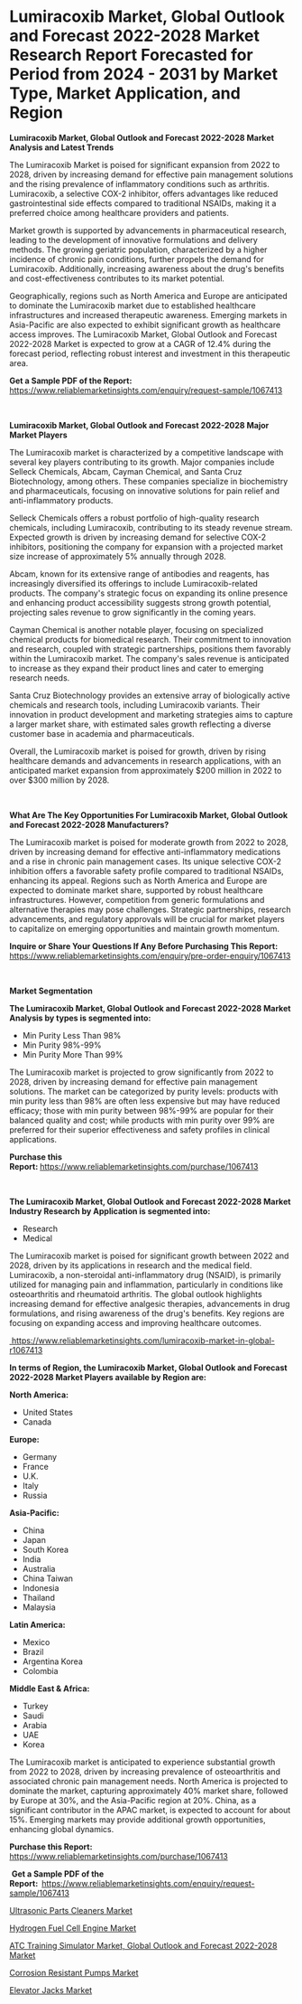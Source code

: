 <p><h1>Lumiracoxib Market, Global Outlook and Forecast 2022-2028 Market Research Report Forecasted for Period from 2024 -  2031 by Market Type, Market Application, and Region</h1></p><p><strong>Lumiracoxib Market, Global Outlook and Forecast 2022-2028 Market Analysis and Latest Trends</strong></p>
<p><p>The Lumiracoxib Market is poised for significant expansion from 2022 to 2028, driven by increasing demand for effective pain management solutions and the rising prevalence of inflammatory conditions such as arthritis. Lumiracoxib, a selective COX-2 inhibitor, offers advantages like reduced gastrointestinal side effects compared to traditional NSAIDs, making it a preferred choice among healthcare providers and patients.</p><p>Market growth is supported by advancements in pharmaceutical research, leading to the development of innovative formulations and delivery methods. The growing geriatric population, characterized by a higher incidence of chronic pain conditions, further propels the demand for Lumiracoxib. Additionally, increasing awareness about the drug's benefits and cost-effectiveness contributes to its market potential.</p><p>Geographically, regions such as North America and Europe are anticipated to dominate the Lumiracoxib market due to established healthcare infrastructures and increased therapeutic awareness. Emerging markets in Asia-Pacific are also expected to exhibit significant growth as healthcare access improves. The Lumiracoxib Market, Global Outlook and Forecast 2022-2028 Market is expected to grow at a CAGR of 12.4% during the forecast period, reflecting robust interest and investment in this therapeutic area.</p></p>
<p><strong>Get a Sample PDF of the Report:&nbsp;</strong> <a href="https://www.reliablemarketinsights.com/enquiry/request-sample/1067413?utm_campaign=1932&utm_medium=2&utm_source=Github&utm_content=ia&utm_term=26122024&utm_id=lumiracoxib-market-global-outlook-and-forecast-2022-2028">https://www.reliablemarketinsights.com/enquiry/request-sample/1067413</a></p>
<p>&nbsp;</p>
<p><strong>Lumiracoxib Market, Global Outlook and Forecast 2022-2028 Major Market Players</strong></p>
<p><p>The Lumiracoxib market is characterized by a competitive landscape with several key players contributing to its growth. Major companies include Selleck Chemicals, Abcam, Cayman Chemical, and Santa Cruz Biotechnology, among others. These companies specialize in biochemistry and pharmaceuticals, focusing on innovative solutions for pain relief and anti-inflammatory products.</p><p>Selleck Chemicals offers a robust portfolio of high-quality research chemicals, including Lumiracoxib, contributing to its steady revenue stream. Expected growth is driven by increasing demand for selective COX-2 inhibitors, positioning the company for expansion with a projected market size increase of approximately 5% annually through 2028.</p><p>Abcam, known for its extensive range of antibodies and reagents, has increasingly diversified its offerings to include Lumiracoxib-related products. The company's strategic focus on expanding its online presence and enhancing product accessibility suggests strong growth potential, projecting sales revenue to grow significantly in the coming years.</p><p>Cayman Chemical is another notable player, focusing on specialized chemical products for biomedical research. Their commitment to innovation and research, coupled with strategic partnerships, positions them favorably within the Lumiracoxib market. The company's sales revenue is anticipated to increase as they expand their product lines and cater to emerging research needs.</p><p>Santa Cruz Biotechnology provides an extensive array of biologically active chemicals and research tools, including Lumiracoxib variants. Their innovation in product development and marketing strategies aims to capture a larger market share, with estimated sales growth reflecting a diverse customer base in academia and pharmaceuticals.</p><p>Overall, the Lumiracoxib market is poised for growth, driven by rising healthcare demands and advancements in research applications, with an anticipated market expansion from approximately $200 million in 2022 to over $300 million by 2028.</p></p>
<p>&nbsp;</p>
<p><strong>What Are The Key Opportunities For Lumiracoxib Market, Global Outlook and Forecast 2022-2028 Manufacturers?</strong></p>
<p><p>The Lumiracoxib market is poised for moderate growth from 2022 to 2028, driven by increasing demand for effective anti-inflammatory medications and a rise in chronic pain management cases. Its unique selective COX-2 inhibition offers a favorable safety profile compared to traditional NSAIDs, enhancing its appeal. Regions such as North America and Europe are expected to dominate market share, supported by robust healthcare infrastructures. However, competition from generic formulations and alternative therapies may pose challenges. Strategic partnerships, research advancements, and regulatory approvals will be crucial for market players to capitalize on emerging opportunities and maintain growth momentum.</p></p>
<p><strong>Inquire or Share Your Questions If Any Before Purchasing This Report:</strong> <a href="https://www.reliablemarketinsights.com/enquiry/pre-order-enquiry/1067413?utm_campaign=1932&utm_medium=2&utm_source=Github&utm_content=ia&utm_term=26122024&utm_id=lumiracoxib-market-global-outlook-and-forecast-2022-2028">https://www.reliablemarketinsights.com/enquiry/pre-order-enquiry/1067413</a></p>
<p>&nbsp;</p>
<p><strong>Market Segmentation</strong></p>
<p><strong>The Lumiracoxib Market, Global Outlook and Forecast 2022-2028 Market Analysis by types is segmented into:</strong></p>
<p><ul><li>Min Purity Less Than 98%</li><li>Min Purity 98%-99%</li><li>Min Purity More Than 99%</li></ul></p>
<p><p>The Lumiracoxib market is projected to grow significantly from 2022 to 2028, driven by increasing demand for effective pain management solutions. The market can be categorized by purity levels: products with min purity less than 98% are often less expensive but may have reduced efficacy; those with min purity between 98%-99% are popular for their balanced quality and cost; while products with min purity over 99% are preferred for their superior effectiveness and safety profiles in clinical applications.</p></p>
<p><strong>Purchase this Report:&nbsp;</strong><a href="https://www.reliablemarketinsights.com/purchase/1067413?utm_campaign=1932&utm_medium=2&utm_source=Github&utm_content=ia&utm_term=26122024&utm_id=lumiracoxib-market-global-outlook-and-forecast-2022-2028">https://www.reliablemarketinsights.com/purchase/1067413</a></p>
<p>&nbsp;</p>
<p><strong>The Lumiracoxib Market, Global Outlook and Forecast 2022-2028 Market Industry Research by Application is segmented into:</strong></p>
<p><ul><li>Research</li><li>Medical</li></ul></p>
<p><p>The Lumiracoxib market is poised for significant growth between 2022 and 2028, driven by its applications in research and the medical field. Lumiracoxib, a non-steroidal anti-inflammatory drug (NSAID), is primarily utilized for managing pain and inflammation, particularly in conditions like osteoarthritis and rheumatoid arthritis. The global outlook highlights increasing demand for effective analgesic therapies, advancements in drug formulations, and rising awareness of the drug's benefits. Key regions are focusing on expanding access and improving healthcare outcomes.</p></p>
<p><a href="https://www.reliablemarketinsights.com/lumiracoxib-market-in-global-r1067413?utm_campaign=1932&utm_medium=2&utm_source=Github&utm_content=ia&utm_term=26122024&utm_id=lumiracoxib-market-global-outlook-and-forecast-2022-2028">&nbsp;https://www.reliablemarketinsights.com/lumiracoxib-market-in-global-r1067413</a></p>
<p><strong>In terms of Region, the Lumiracoxib Market, Global Outlook and Forecast 2022-2028 Market Players available by Region are:</strong></p>
<p>
    <p> <strong> North America: </strong>
        <ul>
            <li>United States</li>
            <li>Canada</li>
        </ul>
        </p> 
    <p> <strong> Europe: </strong>
        <ul>
            <li>Germany</li>
            <li>France</li>
            <li>U.K.</li>
            <li>Italy</li>
            <li>Russia</li>
        </ul>
        </p> 
    <p> <strong> Asia-Pacific: </strong>
        <ul>
            <li>China</li>
            <li>Japan</li>
            <li>South Korea</li>
            <li>India</li>
            <li>Australia</li>
            <li>China Taiwan</li>
            <li>Indonesia</li>
            <li>Thailand</li>
            <li>Malaysia</li>
        </ul>
        </p> 
    <p> <strong> Latin America: </strong>
        <ul>
            <li>Mexico</li>
            <li>Brazil</li>
            <li>Argentina Korea</li>
            <li>Colombia</li>
        </ul>
        </p> 
    <p> <strong> Middle East & Africa: </strong>
        <ul>
            <li>Turkey</li>
            <li>Saudi</li>
            <li>Arabia</li>
            <li>UAE</li>
            <li>Korea</li>
        </ul>
    </p>
    </p>
<p><p>The Lumiracoxib market is anticipated to experience substantial growth from 2022 to 2028, driven by increasing prevalence of osteoarthritis and associated chronic pain management needs. North America is projected to dominate the market, capturing approximately 40% market share, followed by Europe at 30%, and the Asia-Pacific region at 20%. China, as a significant contributor in the APAC market, is expected to account for about 15%. Emerging markets may provide additional growth opportunities, enhancing global dynamics.</p></p>
<p><strong>Purchase this Report: </strong><a href="https://www.reliablemarketinsights.com/purchase/1067413?utm_campaign=1932&utm_medium=2&utm_source=Github&utm_content=ia&utm_term=26122024&utm_id=lumiracoxib-market-global-outlook-and-forecast-2022-2028">https://www.reliablemarketinsights.com/purchase/1067413</a></p>
<p>&nbsp;<strong>Get a Sample PDF of the Report:&nbsp;&nbsp;</strong><a href="https://www.reliablemarketinsights.com/enquiry/request-sample/1067413?utm_campaign=1932&utm_medium=2&utm_source=Github&utm_content=ia&utm_term=26122024&utm_id=lumiracoxib-market-global-outlook-and-forecast-2022-2028">https://www.reliablemarketinsights.com/enquiry/request-sample/1067413</a></p>
<p><strong></strong></p>
<p><p><a href="https://www.linkedin.com/pulse/ultrasonic-parts-cleaners-market-outlook-forecast-from-2024-pw5kf?utm_campaign=1932&utm_medium=2&utm_source=Github&utm_content=ia&utm_term=26122024&utm_id=lumiracoxib-market-global-outlook-and-forecast-2022-2028">Ultrasonic Parts Cleaners Market</a></p><p><a href="https://www.linkedin.com/pulse/projected-cagr-9-hydrogen-fuel-cell-engine-market-analysis-qfeyf?utm_campaign=1932&utm_medium=2&utm_source=Github&utm_content=ia&utm_term=26122024&utm_id=lumiracoxib-market-global-outlook-and-forecast-2022-2028">Hydrogen Fuel Cell Engine Market</a></p><p><a href="https://github.com/luckyshygirl/Market-Research-Report-List-7/blob/main/atc-training-simulator-market-global-outlook-and-forecast-2022-2028-market.md?utm_campaign=1932&utm_medium=2&utm_source=Github&utm_content=ia&utm_term=26122024&utm_id=lumiracoxib-market-global-outlook-and-forecast-2022-2028">ATC Training Simulator Market, Global Outlook and Forecast 2022-2028 Market</a></p><p><a href="https://www.linkedin.com/pulse/unveiling-market-trends-global-corrosion-resistant-pumps-growth-hlthf?utm_campaign=1932&utm_medium=2&utm_source=Github&utm_content=ia&utm_term=26122024&utm_id=lumiracoxib-market-global-outlook-and-forecast-2022-2028">Corrosion Resistant Pumps Market</a></p><p><a href="https://www.linkedin.com/pulse/elevator-jacks-market-analysis-report-2024-2031-size-growing-qp6if?utm_campaign=1932&utm_medium=2&utm_source=Github&utm_content=ia&utm_term=26122024&utm_id=lumiracoxib-market-global-outlook-and-forecast-2022-2028">Elevator Jacks Market</a></p></p>